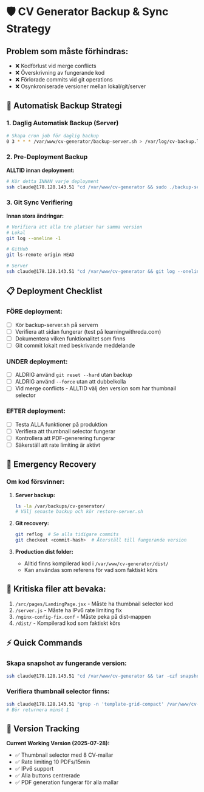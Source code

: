 # 🛡️ CV Generator Backup & Sync Strategy

## Problem som måste förhindras:
- ❌ Kodförlust vid merge conflicts
- ❌ Överskrivning av fungerande kod
- ❌ Förlorade commits vid git operations
- ❌ Osynkroniserade versioner mellan lokal/git/server

## 🔄 Automatisk Backup Strategi

### 1. Daglig Automatisk Backup (Server)
```bash
# Skapa cron job för daglig backup
0 3 * * * /var/www/cv-generator/backup-server.sh > /var/log/cv-backup.log 2>&1
```

### 2. Pre-Deployment Backup
**ALLTID innan deployment:**
```bash
# Kör detta INNAN varje deployment
ssh claude@178.128.143.51 "cd /var/www/cv-generator && sudo ./backup-server.sh"
```

### 3. Git Sync Verifiering
**Innan stora ändringar:**
```bash
# Verifiera att alla tre platser har samma version
# Lokal
git log --oneline -1

# GitHub
git ls-remote origin HEAD

# Server
ssh claude@178.128.143.51 "cd /var/www/cv-generator && git log --oneline -1"
```

## 📋 Deployment Checklist

### FÖRE deployment:
- [ ] Kör backup-server.sh på servern
- [ ] Verifiera att sidan fungerar (test på learningwithreda.com)
- [ ] Dokumentera vilken funktionalitet som finns
- [ ] Git commit lokalt med beskrivande meddelande

### UNDER deployment:
- [ ] ALDRIG använd `git reset --hard` utan backup
- [ ] ALDRIG använd `--force` utan att dubbelkolla
- [ ] Vid merge conflicts - ALLTID välj den version som har thumbnail selector

### EFTER deployment:
- [ ] Testa ALLA funktioner på produktion
- [ ] Verifiera att thumbnail selector fungerar
- [ ] Kontrollera att PDF-generering fungerar
- [ ] Säkerställ att rate limiting är aktivt

## 🚨 Emergency Recovery

### Om kod försvinner:
1. **Server backup:**
   ```bash
   ls -la /var/backups/cv-generator/
   # Välj senaste backup och kör restore-server.sh
   ```

2. **Git recovery:**
   ```bash
   git reflog  # Se alla tidigare commits
   git checkout <commit-hash>  # Återställ till fungerande version
   ```

3. **Production dist folder:**
   - Alltid finns kompilerad kod i `/var/www/cv-generator/dist/`
   - Kan användas som referens för vad som faktiskt körs

## 🔑 Kritiska filer att bevaka:
1. `/src/pages/LandingPage.jsx` - Måste ha thumbnail selector kod
2. `/server.js` - Måste ha IPv6 rate limiting fix
3. `/nginx-config-fix.conf` - Måste peka på dist-mappen
4. `/dist/` - Kompilerad kod som faktiskt körs

## ⚡ Quick Commands

### Skapa snapshot av fungerande version:
```bash
ssh claude@178.128.143.51 "cd /var/www/cv-generator && tar -czf snapshot-$(date +%Y%m%d-%H%M%S).tar.gz src/ dist/ server.js"
```

### Verifiera thumbnail selector finns:
```bash
ssh claude@178.128.143.51 "grep -n 'template-grid-compact' /var/www/cv-generator/dist/assets/index-*.js | wc -l"
# Bör returnera minst 1
```

## 📝 Version Tracking
**Current Working Version (2025-07-28):**
- ✅ Thumbnail selector med 8 CV-mallar
- ✅ Rate limiting 10 PDFs/15min
- ✅ IPv6 support
- ✅ Alla buttons centrerade
- ✅ PDF generation fungerar för alla mallar